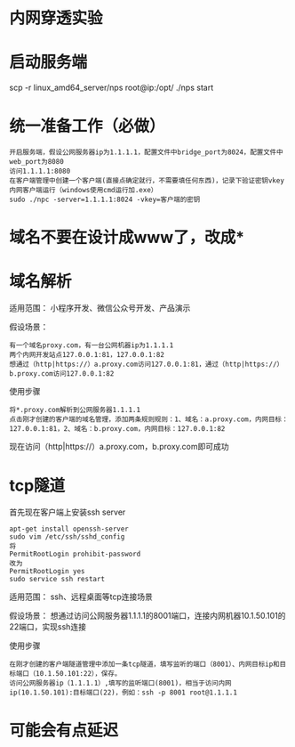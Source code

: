 # 内网穿透实验

# 启动服务端
scp -r linux_amd64_server/nps root@ip:/opt/
./nps start

# 统一准备工作（必做）

    开启服务端，假设公网服务器ip为1.1.1.1，配置文件中bridge_port为8024，配置文件中web_port为8080
    访问1.1.1.1:8080
    在客户端管理中创建一个客户端(直接点确定就行，不需要填任何东西)，记录下验证密钥vkey
    内网客户端运行（windows使用cmd运行加.exe）
    sudo ./npc -server=1.1.1.1:8024 -vkey=客户端的密钥
# 域名不要在设计成www了，改成*

# 域名解析

适用范围： 小程序开发、微信公众号开发、产品演示

假设场景：

    有一个域名proxy.com，有一台公网机器ip为1.1.1.1
    两个内网开发站点127.0.0.1:81，127.0.0.1:82
    想通过（http|https://）a.proxy.com访问127.0.0.1:81，通过（http|https://）b.proxy.com访问127.0.0.1:82

使用步骤

    将*.proxy.com解析到公网服务器1.1.1.1
    点击刚才创建的客户端的域名管理，添加两条规则规则：1、域名：a.proxy.com，内网目标：127.0.0.1:81，2、域名：b.proxy.com，内网目标：127.0.0.1:82

现在访问（http|https://）a.proxy.com，b.proxy.com即可成功

# tcp隧道
首先现在客户端上安装ssh server

    apt-get install openssh-server
    sudo vim /etc/ssh/sshd_config
    将
    PermitRootLogin prohibit-password
    改为
    PermitRootLogin yes
    sudo service ssh restart
    
适用范围： ssh、远程桌面等tcp连接场景

假设场景： 想通过访问公网服务器1.1.1.1的8001端口，连接内网机器10.1.50.101的22端口，实现ssh连接

使用步骤

    在刚才创建的客户端隧道管理中添加一条tcp隧道，填写监听的端口（8001）、内网目标ip和目标端口（10.1.50.101:22），保存。
    访问公网服务器ip（1.1.1.1）,填写的监听端口(8001)，相当于访问内网ip(10.1.50.101):目标端口(22)，例如：ssh -p 8001 root@1.1.1.1
# 可能会有点延迟
